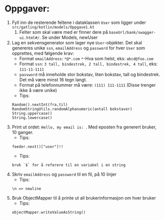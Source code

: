 Oppgaver:
===============================================

1. Fyll inn de resterende feltene i dataklassen `User` som ligger under `src/gatling/kotlin/models/Oppgave1.kt`
   1. Felter som skal være med er finner dere på `baseUrl/bank/swagger-ui.html#/`. Se under Models, newUser
2. Lag en sekvensgenerator som lager nye `User`-objekter. Det skal genereres unike `ssn`, `emailAddress` og `password` for hver `User` som opprettes, med følgende krav:
   - Format `emailAddress`: `*@*.com` `*`-Hva som helst, eks: `abcd@foo.com`
   - Format `ssn`: `3 tall, bindestrek, 2 tall, bindestrek, 4 tall`, eks: `111-11-1111`
   - `password` må inneholde stor bokstav, liten bokstav, tall og bindestrek. Det må være minst 16 tegn langt.
   - Format på telefonnummer må være: `(111) 111-1111` (Disse trenger ikke å være unike)
   - Tips: 
   ```
   Random().nextInt(fra,til)
   RandomStringUtils.randomAlphanumeric(antall bokstaver)  
   String.uppercase()
   String.lowercase() 
   ```
3. Print ut ordet: `Hello, my email is: `. Med eposten fra generert bruker, 10 ganger.
   - Tips: 
   ```
   feeder.next()["user"]!!
   ```
   - Tips:
   ```
   bruk `$` for å referere til en variabel i en string
   ```
4. Skriv `emailAddress` og `password` til en fil, på 10 linjer
   - Tips:
   ```
   \n => newline
   ```
5. Bruk ObjectMapper til å printe ut all brukerinformasjon om hver bruker
   - Tips:
   ```
   objectMapper.writeValueAsString()
   ```
   
